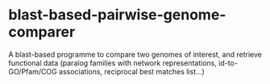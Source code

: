 # blast-based-pairwise-genome-comparer
A blast-based programme to compare two genomes of interest, and retrieve functional data (paralog families with network representations, id-to-GO/Pfam/COG associations, reciprocal best matches list...)
